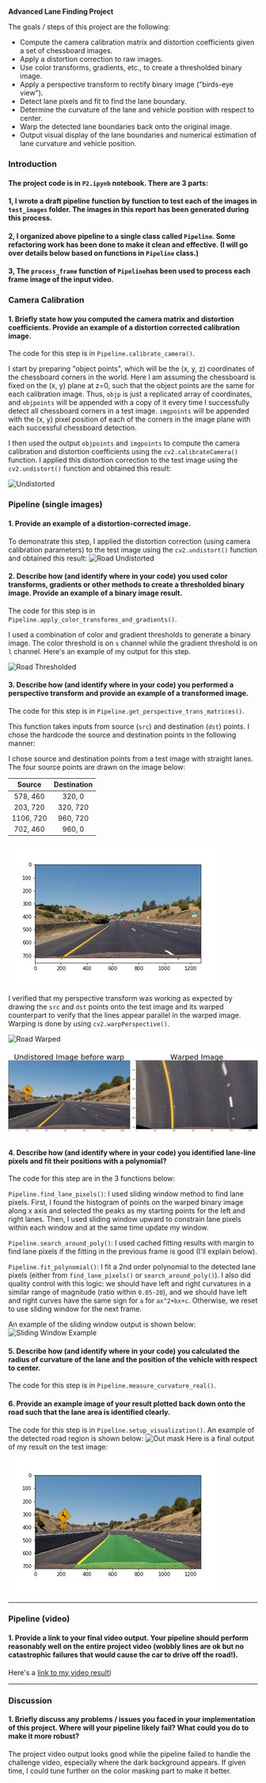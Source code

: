 **Advanced Lane Finding Project**

The goals / steps of this project are the following:

* Compute the camera calibration matrix and distortion coefficients given a set of chessboard images.
* Apply a distortion correction to raw images.
* Use color transforms, gradients, etc., to create a thresholded binary image.
* Apply a perspective transform to rectify binary image ("birds-eye view").
* Detect lane pixels and fit to find the lane boundary.
* Determine the curvature of the lane and vehicle position with respect to center.
* Warp the detected lane boundaries back onto the original image.
* Output visual display of the lane boundaries and numerical estimation of lane curvature and vehicle position.

[//]: # (Image References)

[image1]: ./output_images/undistortion.jpg "Undistorted"
[image2]: ./output_images/undistortion_test2.jpg "Road Undistorted"
[image3]: ./output_images/thresholding_test2.jpg "Road Thresholded"
[image4]: ./output_images/get_rect_on_straight_lanes.jpg "Transformation"
[image5]: ./output_images/warped_test2.jpg "Road Warped"
[image6]: ./output_images/binary_warped_test2.jpg "Binary Image Warped"
[image7]: ./output_images/sliding_windows_test2.jpg "Sliding Window Example"
[image8]: ./output_images/output_mask_test2.jpg "Out mask"
[image9]: ./output_images/final_image_test2.jpg "Final image"
[video1]: ./project_video_output.mp4 "Video"

### Introduction
#### The project code is in `P2.ipynb` notebook. There are 3 parts:
#### 1, I wrote a draft pipeline function by function to test each of the images in `test_images` folder. The images in this report has been generated during this process.
#### 2, I organized above pipeline to a single class called `Pipeline`. Some refactoring work has been done to make it clean and effective. (I will go over details below based on functions in `Pipeline` class.)
#### 3, The `process_frame` function of `Pipeline`has been used to process each frame image of the input video.

### Camera Calibration

#### 1. Briefly state how you computed the camera matrix and distortion coefficients. Provide an example of a distortion corrected calibration image.

The code for this step is in `Pipeline.calibrate_camera()`.

I start by preparing "object points", which will be the (x, y, z) coordinates of the chessboard corners in the world. Here I am assuming the chessboard is fixed on the (x, y) plane at z=0, such that the object points are the same for each calibration image.  Thus, `objp` is just a replicated array of coordinates, and `objpoints` will be appended with a copy of it every time I successfully detect all chessboard corners in a test image.  `imgpoints` will be appended with the (x, y) pixel position of each of the corners in the image plane with each successful chessboard detection.  

I then used the output `objpoints` and `imgpoints` to compute the camera calibration and distortion coefficients using the `cv2.calibrateCamera()` function.  I applied this distortion correction to the test image using the `cv2.undistort()` function and obtained this result: 

![][image1]

### Pipeline (single images)

#### 1. Provide an example of a distortion-corrected image.

To demonstrate this step,  I applied the distortion correction (using camera calibration parameters) to the test image using the `cv2.undistort()` function and obtained this result: 
![][image2]

#### 2. Describe how (and identify where in your code) you used color transforms, gradients or other methods to create a thresholded binary image.  Provide an example of a binary image result.

The code for this step is in `Pipeline.apply_color_transforms_and_gradients()`.

I used a combination of color and gradient thresholds to generate a binary image.  The color threshold is on `s` channel while the gradient threshold is on `l` channel. Here's an example of my output for this step.

![][image3]

#### 3. Describe how (and identify where in your code) you performed a perspective transform and provide an example of a transformed image.

The code for this step is in `Pipeline.get_perspective_trans_matrices()`.

This function takes inputs from source (`src`) and destination (`dst`) points.  I chose the hardcode the source and destination points in the following manner:

I chose source and destination points from a test image with straight lanes. The four source points are drawn on the image below:

| Source        | Destination   | 
|:-------------:|:-------------:| 
| 578, 460      | 320, 0        | 
| 203, 720      | 320, 720      |
| 1106, 720     | 960, 720      |
| 702, 460      | 960, 0        |
![Select 4 source points][image4]

I verified that my perspective transform was working as expected by drawing the `src` and `dst` points onto the test image and its warped counterpart to verify that the lines appear parallel in the warped image. Warping is done by using `cv2.warpPerspective()`.

![][image5]
![warped binary image][image6]

#### 4. Describe how (and identify where in your code) you identified lane-line pixels and fit their positions with a polynomial?

The code for this step are in the 3 functions below:

`Pipeline.find_lane_pixels()`: I used sliding window method to find lane pixels. First, I found the histogram of points on the warped binary image along x axis and selected the peaks as my starting points for the left and right lanes. Then, I used sliding window upward to constrain lane pixels within each window and at the same time update my window.

`Pipeline.search_around_poly()`: I used cached fitting results with margin to find lane pixels if the fitting in the previous frame is good (I'll explain below).

`Pipeline.fit_polynomial()`:  I fit a 2nd order polynomial to the detected lane pixels (either from 		`find_lane_pixels()` or `search_around_poly()`). I also did quality control with this logic: we should have left and right curvatures in a similar range of magnitude (ratio within `0.05-20`), and we should have left and right curves have the same sign for `a` for `ax^2+bx+c`. Otherwise, we reset to use sliding window for the next frame.

An example of the sliding window output is shown below:
![][image7]

#### 5. Describe how (and identify where in your code) you calculated the radius of curvature of the lane and the position of the vehicle with respect to center.

The code for this step is in `Pipeline.measure_curvature_real()`.

#### 6. Provide an example image of your result plotted back down onto the road such that the lane area is identified clearly.

The code for this step is in `Pipeline.setup_visualization()`.
An example of the detected road region is shown below:
![][image8]
Here is a final output of my result on the test image:
![final result][image9]

---

### Pipeline (video)

#### 1. Provide a link to your final video output.  Your pipeline should perform reasonably well on the entire project video (wobbly lines are ok but no catastrophic failures that would cause the car to drive off the road!).

Here's a [link to my video result](./project_video_output.mp4))

---

### Discussion

#### 1. Briefly discuss any problems / issues you faced in your implementation of this project.  Where will your pipeline likely fail?  What could you do to make it more robust?

The project video output looks good while the pipeline failed to handle the challenge video, especially where the dark background appears. If given time, I could tune further on the color masking part to make it better.